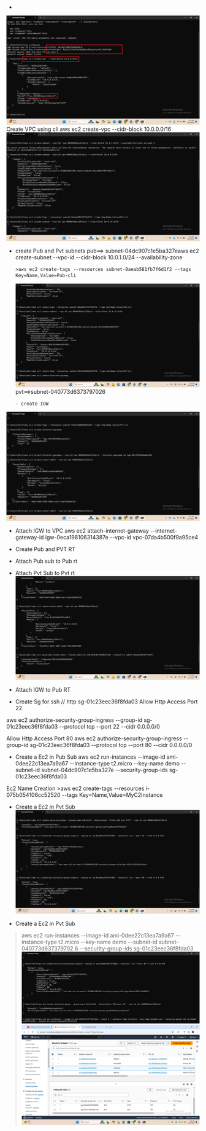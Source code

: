 

- 
![preview](images/clitask1.png)
Create VPC using cli
 aws ec2 create-vpc --cidr-block 10.0.0.0/16
 ![preview](images/clitask2.png)

- create Pub and Pvt subnets
      pub==> subnet-04dc907c1e5ba327eaws ec2 create-subnet --vpc-id <vpc-id> --cidr-block 10.0.1.0/24 --availability-zone

      >aws ec2 create-tags --resources subnet-0aeab581fb7f6d1f2 --tags Key=Name,Value=Pub-cli

     ![preview](images/clitask3.png)
       pvt==>subnet-040773d6373797026
      
      - create IGW
![preview](images/clitask4.png)
- Attach IGW to VPC
    aws ec2 attach-internet-gateway --internet-gateway-id igw-0eca198106314387e --vpc-id vpc-07da4b500f9a95ce4

- Create Pub and PVT RT
                 
        
- Attach Pub sub to Pub rt
     

- Attach Pvt Sub to Pvt rt
![preview](images/clitask5.png)
- Attach IGW to Pub RT


- Create Sg for ssh // http
sg-01c23eec36f8fda03
Allow Http Access Port 22

aws ec2 authorize-security-group-ingress --group-id sg-01c23eec36f8fda03 --protocol tcp --port 22 --cidr 0.0.0.0/0

Allow Http Access Port 80
 aws ec2 authorize-security-group-ingress --group-id sg-01c23eec36f8fda03 --protocol tcp --port 80 --cidr 0.0.0.0/0

- Create a Ec2 in Pub Sub
aws ec2 run-instances --image-id ami-0dee22c13ea7a9a67  --instance-type t2.micro --key-name demo --subnet-id subnet-04dc907c1e5ba327e --security-group-ids sg-01c23eec36f8fda03

Ec2 Name Creation >aws ec2 create-tags --resources i-075b054106cc52520 --tags Key=Name,Value=MyC2Instance 
- Create a Ec2 in Pvt Sub 
![preview](images/clitask6.png)

- Create a Ec2 in Pvt Sub 
>aws ec2 run-instances --image-id ami-0dee22c13ea7a9a67  --instance-type t2.micro --key-name demo --subnet-id subnet-040773d637379702
6 --security-group-ids sg-01c23eec36f8fda03
![preview](images/clitask7.png)
![preview](images/clitask8.png)
